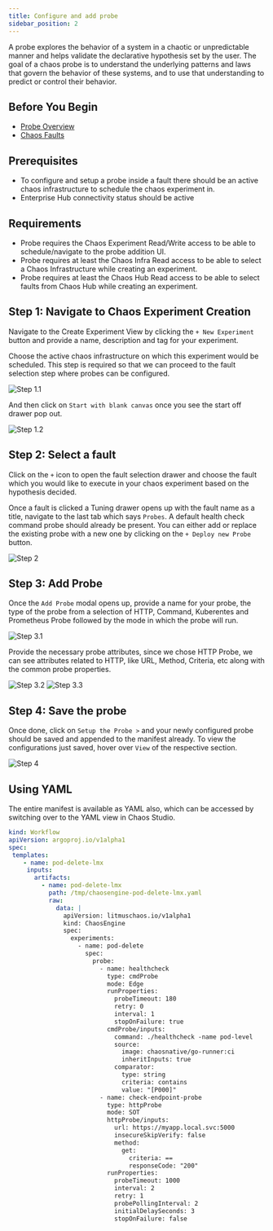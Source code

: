 ```yaml
---
title: Configure and add probe
sidebar_position: 2
---
```


A probe explores the behavior of a system in a chaotic or unpredictable manner and helps validate the declarative hypothesis set by the user. The goal of a chaos probe is to understand the underlying patterns and laws that govern the behavior of these systems, and to use that understanding to predict or control their behavior.

## Before You Begin

- [Probe Overview](/docs/chaos-engineering/technical-reference/probes/overview)
- [Chaos Faults](/docs/chaos-engineering/technical-reference/faults)

## Prerequisites

- To configure and setup a probe inside a fault there should be an active chaos infrastructure to schedule the chaos experiment in.
- Enterprise Hub connectivity status should be active

## Requirements

- Probe requires the Chaos Experiment Read/Write access to be able to schedule/navigate to the probe addition UI.
- Probe requires at least the Chaos Infra Read access to be able to select a Chaos Infrastructure while creating an experiment.
- Probe requires at least the Chaos Hub Read access to be able to select faults from Chaos Hub while creating an experiment.

## Step 1: Navigate to Chaos Experiment Creation

Navigate to the Create Experiment View by clicking the `+ New Experiment` button and provide a name, description and tag for your experiment.

Choose the active chaos infrastructure on which this experiment would be scheduled. This step is required so that we can proceed to the fault selection step where probes can be configured.

![Step 1.1](../static/probes/step1.1.png)

And then click on `Start with blank canvas` once you see the start off drawer pop out.

![Step 1.2](../static/probes/step1.2.png)

## Step 2: Select a fault

Click on the `+` icon to open the fault selection drawer and choose the fault which you would like to execute in your chaos experiment based on the hypothesis decided.

Once a fault is clicked a Tuning drawer opens up with the fault name as a title, navigate to the last tab which says `Probes`. A default health check command probe should already be present. You can either add or replace the existing probe with a new one by clicking on the `+ Deploy new Probe` button.

![Step 2](../static/probes/step2.png)

## Step 3: Add Probe

Once the `Add Probe` modal opens up, provide a name for your probe, the type of the probe from a selection of HTTP, Command, Kuberentes and Prometheus Probe followed by the mode in which the probe will run.

![Step 3.1](../static/probes/step3.1.png)

Provide the necessary probe attributes, since we chose HTTP Probe, we can see attributes related to HTTP, like URL, Method, Criteria, etc along with the common probe properties.

![Step 3.2](../static/probes/step3.2.png)
![Step 3.3](../static/probes/step3.3.png)

## Step 4: Save the probe

Once done, click on `Setup the Probe >` and your newly configured probe should be saved and appended to the manifest already. To view the configurations just saved, hover over `View` of the respective section.

![Step 4](../static/probes/step4.png)

## Using YAML

The entire manifest is available as YAML also, which can be accessed by switching over to the YAML view in Chaos Studio.

```yaml
kind: Workflow
apiVersion: argoproj.io/v1alpha1
spec:
 templates:
    - name: pod-delete-lmx
     inputs:
       artifacts:
         - name: pod-delete-lmx
           path: /tmp/chaosengine-pod-delete-lmx.yaml
           raw:
             data: |
               apiVersion: litmuschaos.io/v1alpha1
               kind: ChaosEngine
               spec:
                 experiments:
                   - name: pod-delete
                     spec:
                       probe:
                         - name: healthcheck
                           type: cmdProbe
                           mode: Edge
                           runProperties:
                             probeTimeout: 180
                             retry: 0
                             interval: 1
                             stopOnFailure: true
                           cmdProbe/inputs:
                             command: ./healthcheck -name pod-level
                             source:
                               image: chaosnative/go-runner:ci
                               inheritInputs: true
                             comparator:
                               type: string
                               criteria: contains
                               value: "[P000]"
                         - name: check-endpoint-probe
                           type: httpProbe
                           mode: SOT
                           httpProbe/inputs:
                             url: https://myapp.local.svc:5000
                             insecureSkipVerify: false
                             method:
                               get:
                                 criteria: ==
                                 responseCode: "200"
                           runProperties:
                             probeTimeout: 1000
                             interval: 2
                             retry: 1
                             probePollingInterval: 2
                             initialDelaySeconds: 3
                             stopOnFailure: false
```
